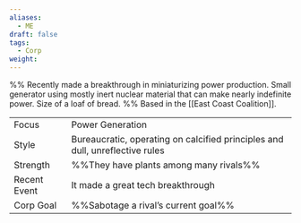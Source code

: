 ```yaml
---
aliases:
  - ME
draft: false
tags:
  - Corp
weight:
---
```

%%
Recently made a breakthrough in miniaturizing power production. Small generator using mostly inert nuclear material that can make nearly indefinite power. Size of a loaf of bread.
%%
Based in the [[East Coast Coalition]].

|              |                                                                              |
| ------------ | ---------------------------------------------------------------------------- |
| Focus        | Power Generation                                                             |
| Style        | Bureaucratic, operating on calcified principles and dull, unreflective rules |
| Strength     | %%They have plants among many rivals%%                                       |
| Recent Event | It made a great tech breakthrough                                            |
| Corp Goal    | %%Sabotage a rival’s current goal%%                                          |